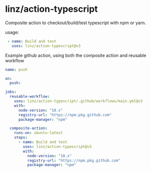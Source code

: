 # linz/action-typescript

Composite action to checkout/build/test typescript with npm or yarn.

usage: 

```yaml
 - name: Build and test
   uses: linz/action-typescript@v3
```

Example github action, using both the composite action and reusable workflow

```yaml
name: push

on: 
  push:

jobs:
  reusable-workflow:
    uses: linz/action-typescript/.github/workflows/main.yml@v3
    with:
      node-version: "18.x"
      registry-url: "https://npm.pkg.github.com"
      package-manager: "npm"

  composite-action:
    runs-on: ubuntu-latest
    steps: 
      - name: Build and test
        uses: linz/action-typescript@v3
        with:
          node-version: "18.x"
          registry-url: "https://npm.pkg.github.com"
          package-manager: "npm"
```